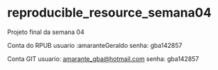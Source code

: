 # reproducible_resource_semana04
Projeto final da semana 04


Conta do RPUB
usuario :amaranteGeraldo
senha: gba142857

Conta GIT
usuario: amarante_gba@hotmail.com
senha: gba142857

